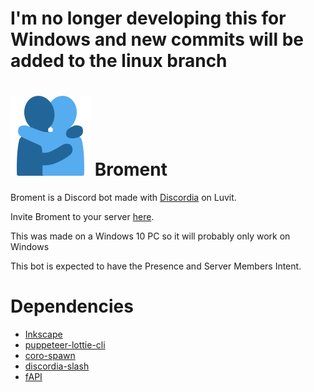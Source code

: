 # I'm no longer developing this for Windows and new commits will be added to the linux branch

# <img src="https://raw.githubusercontent.com/CoolingTool/Broment/main/misc/broment.png" width="128"> Broment

Broment is a Discord bot made with [Discordia](https://github.com/SinisterRectus/Discordia/) on Luvit.

Invite Broment to your server [here](https://discord.com/api/oauth2/authorize?client_id=745478766775762955&permissions=2147483639&scope=applications.commands%20bot).

This was made on a Windows 10 PC so it will probably only work on Windows

This bot is expected to have the Presence and Server Members Intent.

# Dependencies

- [Inkscape](https://inkscape.org/)
- [puppeteer-lottie-cli](https://github.com/transitive-bullshit/puppeteer-lottie-cli)
- [coro-spawn](https://luvit.io/lit.html#coro-spawn)
- [discordia-slash](https://github.com/GitSparTV/discordia-slash)
- [fAPI](https://fapi.dreadful.tech/)
